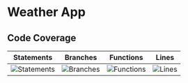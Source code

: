 # Weather App

## Code Coverage

| Statements                  | Branches                | Functions                 | Lines             |
| --------------------------- | ----------------------- | ------------------------- | ----------------- |
| ![Statements](https://img.shields.io/badge/statements-73.39%25-red.svg?style=flat) | ![Branches](https://img.shields.io/badge/branches-97.72%25-brightgreen.svg?style=flat) | ![Functions](https://img.shields.io/badge/functions-72.54%25-red.svg?style=flat) | ![Lines](https://img.shields.io/badge/lines-75.14%25-red.svg?style=flat) |
